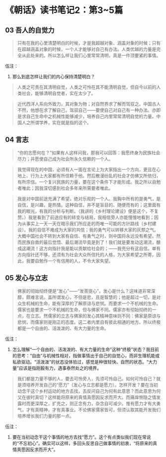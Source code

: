 # 《朝话》读书笔记2：第3~5篇

## 03 吾人的自觉力

> 只有在我的心里清楚明白的时候，才是我超越对象、涵盖对象的时候；只有在超越涵盖对象的时候，一个人才能够对自己有办法。人类优越的力量是完全从此处来的。所以怎么样让我们心里常常清明，真是一件顶要紧的事情。

伍注：
1. 那么到底怎样让我们的内心保持清楚明白？

> 人类之可贵在其清明自觉，人类之可怜在其不能清明自觉，但自今以前的人类社会，能够清明自觉者，实在太少了。

> 近代西洋人系向外致力，其对象为物；对自然界求了解而驾驭之。中国古人不然，他想在求了解自己，驾驭自己——要使自己对自己有一种办法。亦即是求自己生命中之机械性能够减少，培养自己内里常常清明自觉的力量。中国人之所谓学养，实在就是指的这个。

## 04 言志

> “你的志愿何在？”如果有人这样问我，那我可以回答：我愿终身为民族社会尽力；并愿使自己成为社会所永久信赖的一个人。

> 我觉得现在的中国，必须有人一面在言论上为大家指出一个方向，更且在心地上、行为上大家都有所信赖于他。然后散漫纷乱的社会才仿佛又所依归，有所宗信。一个复兴民族的力量，要在这个条件下才能形成。我之所以自勉者唯此；因我深切感到社会多年来所需要者唯此。

> 我是对中国前途充满了希望，绝对乐观的一个人。我胸中所有的是勇气，是自信，是兴趣，是热情。这种自信，并不是盲目的、随便而有的；这里面有我的眼光，有我的分析与判断。（我讲的《乡村理论建设》便是这个，不复赘。）我是看到了前途应有的转变与结局，我相信旁人亦能慢慢地看到；因为从事实上一天一天在暗示我们所应走的而唯一可能的方针路线（乡村建设）。我的自信不难成为大家的共信；我的勇气可以转移大家的灰颓之气。大概中国社会不转到大家有自信、有勇气之时，则中国将永远没有希望。然而民族自救的最后觉悟、最后潮流毕竟是到了！我们就是要发动这潮流，酿成这潮流！这方向指针我是能以贡献给社会的；——我充分有这自信。单有方向指针还不够，还须有为社会大众所信托的人格，为大家希望之所寄。因此，我要自勉作一个有信用的人，不令大家失望。

## 05 发心与立志

> 佛家的彻始彻终便是“发心”——“发菩提心”。发心是什么？这味道非常深醇，颇难言说。盖所谓发心，不但是悲，且是智慧的；他是超过一切，是对众生机械的生命，能有深厚的了解原谅与悲悯。而要求一个不机械的生命。儒家也是要求一个不机械的生命，但与佛家不同。儒家亦有彻始彻终的一点，在立志。然儒家的立志与佛家的发心其精神意味则不同：佛家是原谅与悲悯，而儒家则是刚正的态度。这二者内里自有彼此相通的地方。所以终极都是一个自由的、活泼泼的、有大力量的生命。

伍注：
1. 怎么理解“一个自由的、活泼泼的、有大力量的生命”这种“终极”状态？我目前的思考：“自由”与机械性相对，指做事情出于自己的自觉心，而非生理机能或私欲驱动。“活泼泼”的状态没体验过，感觉是种很轻快、自然的状态。“大力量”应该是指刚毅有力，遇事泰然处之的境界。

> 我们都是力量不够的人，要去可怜旁人，先须可怜自己。如何可怜自己？就是须培养开发自己的“愿力”（发心与立志都是愿力）。怎样开发？要在当初动念干这个乡村运动的地方去找，去反问自己为何有此意思？而此意思为何又在彼时真切？这样能将原来的真情真愿因反求而开大。而痛痒恻隐之情发露时而更深厚之，扩充之，则正念有力，杂念自可减少。惟有愿力才有大勇气，才有真精神，才有真事业。不论佛家儒家皆可，但须认取其能开发我们培养增长我们力量的那一点。

伍注：
1. 要在当初动念干这个事情的地方去找“愿力”。这个有点类似我们现在常说的“不忘初心”。确实可以这样，多回头反思自己做事情的初衷，“将原来的真情真愿因反求而开大”。
